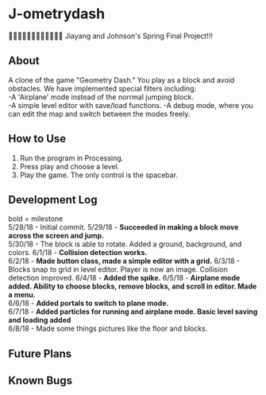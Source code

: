 # J-ometrydash
🍓🍓🍓🍓🍓🍓🍓🍓🍓🍓🍓🍓
Jiayang and Johnson's Spring Final Project!!!  

## About
A clone of the game "Geometry Dash." You play as a block and avoid obstacles.
We have implemented special filters including:  
    -A 'Airplane' mode instead of the norrmal jumping block.  
    -A simple level editor with save/load functions.
    -A debug mode, where you can edit the map and switch between the modes freely.

## How to Use
1) Run the program in Processing.
2) Press play and choose a level.
3) Play the game. The only control is the spacebar.

## Development Log
bold = milestone    
5/28/18 - Initial commit.
5/29/18 - **Succeeded in making a block move across the screen and jump.**     
5/30/18 - The block is able to rotate. Added a ground, background, and colors.
6/1/18 - **Collision detection works.**  
6/2/18 - **Made button class, made a simple editor with a grid.**
6/3/18 - Blocks snap to grid in level editor. Player is now an image. Collision detection improved.
6/4/18 - **Added the spike.**
6/5/18 - **Airplane mode added. Ability to choose blocks, remove blocks, and scroll in editor. Made a menu.**  
6/6/18 - **Added portals to switch to plane mode.**  
6/7/18 - **Added particles for running and airplane mode. Basic level saving and loading added**  
6/8/18 - Made some things pictures like the floor and blocks. 

## Future Plans

## Known Bugs
